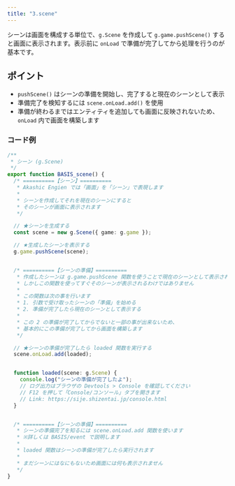 ```yaml
---
title: "3.scene"
---
```


シーンは画面を構成する単位で、`g.Scene` を作成して `g.game.pushScene()` すると画面に表示されます。表示前に `onLoad` で準備が完了してから処理を行うのが基本です。

## ポイント

- `pushScene()` はシーンの準備を開始し、完了すると現在のシーンとして表示
- 準備完了を検知するには `scene.onLoad.add()` を使用
- 準備が終わるまではエンティティを追加しても画面に反映されないため、`onLoad` 内で画面を構築します

### コード例

```ts
/**
 * シーン (g.Scene)
 */
export function BASIS_scene() {
  /* ==========【シーン】==========
   * Akashic Engien では「画面」を「シーン」で表現します
   *
   * シーンを作成してそれを現在のシーンにすると
   * そのシーンが画面に表示されます
   */

  // ★シーンを生成する
  const scene = new g.Scene({ game: g.game });

  // ★生成したシーンを表示する
  g.game.pushScene(scene);


  /* ==========【シーンの準備】==========
   * 作成したシーンは g.game.pushScene 関数を使うことで現在のシーンとして表示されます
   * しかしこの関数を使ってすぐそのシーンが表示されるわけではありません
   *
   * この関数は次の事を行います
   * 1. 引数で受け取ったシーンの「準備」を始める
   * 2. 準備が完了したら現在のシーンとして表示する
   *
   * この 2 の準備が完了してからでないと一部の事が出来ないため、
   * 基本的にこの準備が完了してから画面を構築します
   */

  // ★シーンの準備が完了したら loaded 関数を実行する
  scene.onLoad.add(loaded);


  function loaded(scene: g.Scene) {
    console.log("シーンの準備が完了したよ");
    // ログ出力はブラウザの Devtools > Console を確認してください
    // F12 を押して「Console/コンソール」タブを開きます
    // Link: https://sije.shizentai.jp/console.html
  }


  /* ==========【シーンの準備】==========
   * シーンの準備完了を知るには scene.onLoad.add 関数を使います
   * ※詳しくは BASIS/event で説明します
   *
   * loaded 関数はシーンの準備が完了したら実行されます
   *
   * まだシーンにはなにもないため画面には何も表示されません
   */
}
```
